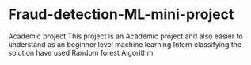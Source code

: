 # Fraud-detection-ML-mini-project
Academic project
This project is an Academic project and also easier to understand as an beginner level machine learning Intern
classifying the solution have used Random forest Algorithm
